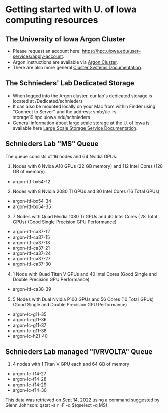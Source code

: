 # Getting started with U. of Iowa computing resources

## The University of Iowa Argon Cluster
* Please request an account here: https://hpc.uiowa.edu/user-services/apply-account. 
* Argon instructions are available via [Argon Cluster](https://wiki.uiowa.edu/display/hpcdocs/Argon+Cluster).
* There are also more general [Cluster Systems Documentation](https://wiki.uiowa.edu/display/hpcdocs/Cluster+Systems+Documentation).

## The Schnieders' Lab Dedicated Storage
* When logged into the Argon cluster, our lab's dedicated storage is located at /Dedicated/schnieders
* It can also be mounted locally on your Mac from within Finder using "Connect to Server" and the address: smb://lc-rs-storage19.hpc.uiowa.edu/schnieders
* General information about large scale storage at the U. of Iowa is available here [Large Scale Storage Service Documentation](https://its.uiowa.edu/lss).

## Schnieders Lab "MS" Queue
The queue consists of 16 nodes and 64 Nvidia GPUs.

1. Nodes with 6 Nvida A10 GPUs (22 GB memory) and 112 Intel Cores (128 GB of memory)
  * argon-itf-bx54-12
2. Nodes with 8 Nvidia 2080 TI GPUs and 80 Intel Cores (16 Total GPUs)
  * argon-itf-bx54-34
  * argon-itf-bx54-35
3. 7 Nodes with Quad Nvidia 1080 Ti GPUs and 40 Intel Cores (28 Total GPUs) (Good Single Precision GPU Performance)
  * argon-itf-ca37-12
  * argon-itf-ca37-15
  * argon-itf-ca37-18
  * argon-itf-ca37-21
  * argon-itf-ca37-24
  * argon-itf-ca37-27
  * argon-itf-ca37-30
4. 1 Node with Quad Titan V GPUs and 40 Intel Cores (Good Single and Double Precision GPU Performance)
  * argon-itf-ca38-39
5. 5 Nodes with Dual Nvidia P100 GPUs and 56 Cores (10 Total GPUs) (Good Single and Double Precision GPU Performance)
  * argon-lc-g11-35
  * argon-lc-g11-36
  * argon-lc-g11-37
  * argon-lc-g11-38
  * argon-lc-h21-40

## Schnieders Lab managed "IVRVOLTA" Queue 

1. 4 nodes with 1 Titan V GPU each and 64 GB of memory
  * argon-lc-f14-27
  * argon-lc-f14-28
  * argon-lc-f14-29
  * argon-lc-f14-30

This data was retrieved on Sept 14, 2022 using a command suggested by Glenn Johnson: qstat -s r -F -q $(qselect -q MS) 


